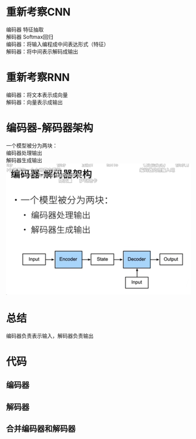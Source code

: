 # 重新考察CNN
编码器  特征抽取   
解码器  Softmax回归   
编码器：将输入编程成中间表达形式（特征）   
解码器：将中间表示解码成输出   
# 重新考察RNN
编码器：将文本表示成向量   
解码器：向量表示成输出   
# 编码器-解码器架构
一个模型被分为两块：   
编码器处理输出   
解码器生成输出   
![alt text](image-27.png)
# 总结
编码器负责表示输入，解码器负责输出   

# 代码
## 编码器
## 解码器
## 合并编码器和解码器
